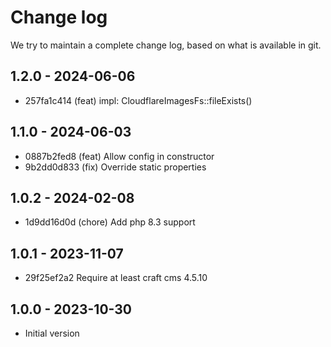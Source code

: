 # Change log

We try to maintain a complete change log, based on what is available in git.

## 1.2.0 - 2024-06-06

* 257fa1c414 (feat) impl: CloudflareImagesFs::fileExists()

## 1.1.0 - 2024-06-03

* 0887b2fed8 (feat) Allow config in constructor
* 9b2dd0d833 (fix) Override static properties

## 1.0.2 - 2024-02-08

* 1d9dd16d0d (chore) Add php 8.3 support

## 1.0.1 - 2023-11-07

* 29f25ef2a2 Require at least craft cms 4.5.10

## 1.0.0 - 2023-10-30

- Initial version
